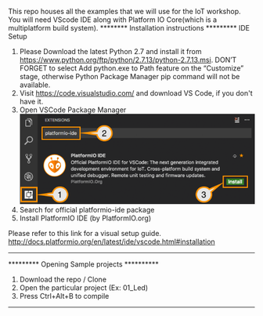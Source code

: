 This repo houses all the examples that we will use for the IoT workshop. You will need VScode IDE along with Platform IO Core(which is a multiplatform build system).
********   Installation instructions *********
IDE Setup

1. Please Download the latest Python 2.7 and install it from https://www.python.org/ftp/python/2.7.13/python-2.7.13.msi. 
DON’T FORGET to select Add python.exe to Path feature on the “Customize” stage, otherwise Python Package Manager pip command will not be available.
2. Visit https://code.visualstudio.com/ and download VS Code, if you don't have it.
3. Open VSCode Package Manager
![Visual Guide](docs/platformio.png)
4. Search for official platformio-ide package
5. Install PlatformIO IDE (by PlatformIO.org)

Please refer to this link for a visual setup guide.
http://docs.platformio.org/en/latest/ide/vscode.html#installation
***********************************************

*********   Opening Sample projects  **********
1. Download the repo / Clone
2. Open the particular project (Ex: 01_Led)
3. Press Ctrl+Alt+B to compile
***********************************************